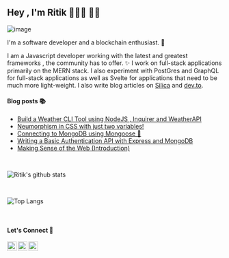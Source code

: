## Hey , I'm Ritik 👨🏻‍💻 👋🏼

![image](https://www.linkpicture.com/q/Green-and-White-Technology-LinkedIn.png)

I'm a software developer and a blockchain enthusiast. 🌟

I am a Javascript developer working with the latest and greatest frameworks , the community has to offer. ✨
I work on full-stack applications primarily on the MERN stack. I also experiment with PostGres and GraphQL for full-stack applications as well as Svelte for applications that need to be much more light-weight. I also write blog articles on [Silica](https://spiritan.wordpress.com) and [dev.to](https://dev.to/aritik).


#### Blog posts 📚
<!-- BLOG-POST-LIST:START -->
- [Build a Weather CLI Tool using NodeJS , Inquirer and WeatherAPI](https://dev.to/aritik/build-a-weather-cli-tool-using-nodejs-inquirer-and-weatherapi-2f5n)
- [Neumorphism in CSS with just two variables!  ](https://dev.to/aritik/neumorphism-in-css-with-just-two-variables-2p30)
- [Connecting to MongoDB using Mongoose 🌳](https://dev.to/aritik/connecting-to-mongodb-using-mongoose-3akh)
- [Writing a Basic Authentication API with Express and MongoDB ](https://dev.to/aritik/writing-a-basic-authentication-api-with-express-and-mongodb-1-j8)
- [Making Sense of the Web (Introduction) ](https://dev.to/aritik/making-sense-of-the-web-introduction-2050)
<!-- BLOG-POST-LIST:END -->

<br>

![Ritik's github stats](https://github-readme-stats.vercel.app/api?username=ARitik&hide=stars,prs,issues,contribs)

<br>

![Top Langs](https://github-readme-stats.vercel.app/api/top-langs/?username=ARitik&layout=compact)


<br>

#### Let's Connect 🌈

[<img align="left" alt="LinkedIn" width="22px" src="https://cdn.jsdelivr.net/npm/simple-icons@v3/icons/linkedin.svg" />](https://www.linkedin.com/in/ambadi-ritik-017b6318b/)

[<img align="left" alt="Instagram" width="22px" src="https://cdn.jsdelivr.net/npm/simple-icons@v3/icons/instagram.svg" />](https://www.instagram.com/ambadi_ritik/) 

[<img align="left" alt="LinkedIn" width="22px" src="https://cdn.jsdelivr.net/npm/simple-icons@v3/icons/facebook.svg" />](https://www.facebook.com/ambadiritik.krishnan)